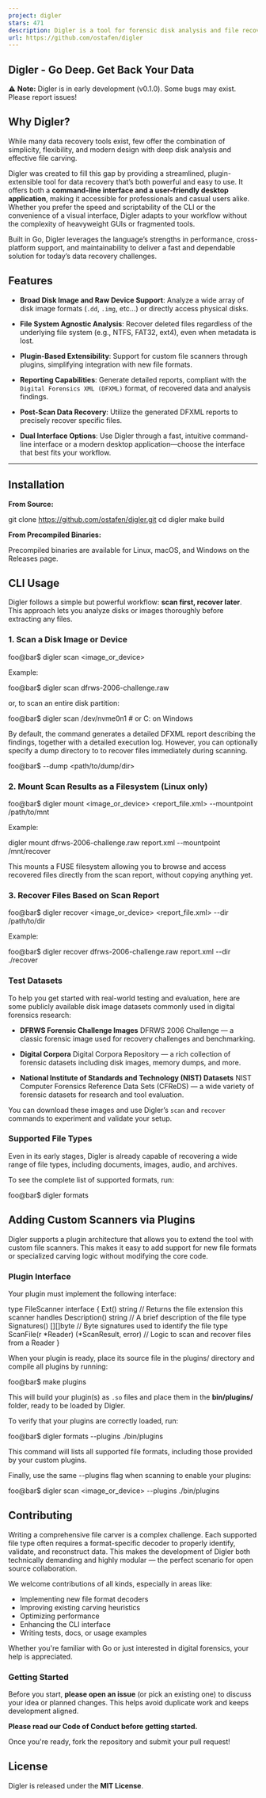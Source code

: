```yaml
---
project: digler
stars: 471
description: Digler is a tool for forensic disk analysis and file recovery. It's designed to help you unearth lost or deleted data from various disk images and raw devices.
url: https://github.com/ostafen/digler
---
```


Digler - Go Deep. Get Back Your Data
------------------------------------

⚠️ **Note:** Digler is in early development (v0.1.0). Some bugs may exist. Please report issues!

Why Digler?
-----------

While many data recovery tools exist, few offer the combination of simplicity, flexibility, and modern design with deep disk analysis and effective file carving.

Digler was created to fill this gap by providing a streamlined, plugin-extensible tool for data recovery that’s both powerful and easy to use. It offers both a **command-line interface and a user-friendly desktop application**, making it accessible for professionals and casual users alike. Whether you prefer the speed and scriptability of the CLI or the convenience of a visual interface, Digler adapts to your workflow without the complexity of heavyweight GUIs or fragmented tools.

Built in Go, Digler leverages the language’s strengths in performance, cross-platform support, and maintainability to deliver a fast and dependable solution for today’s data recovery challenges.

Features
--------

-   **Broad Disk Image and Raw Device Support**: Analyze a wide array of disk image formats (`.dd`, `.img`, etc...) or directly access physical disks.
    
-   **File System Agnostic Analysis**: Recover deleted files regardless of the underlying file system (e.g., NTFS, FAT32, ext4), even when metadata is lost.
    
-   **Plugin-Based Extensibility**: Support for custom file scanners through plugins, simplifying integration with new file formats.
    
-   **Reporting Capabilities**: Generate detailed reports, compliant with the `Digital Forensics XML (DFXML)` format, of recovered data and analysis findings.
    
-   **Post-Scan Data Recovery**: Utilize the generated DFXML reports to precisely recover specific files.
    
-   **Dual Interface Options**: Use Digler through a fast, intuitive command-line interface or a modern desktop application—choose the interface that best fits your workflow.
    

* * *

Installation
------------

**From Source:**

git clone https://github.com/ostafen/digler.git
cd digler
make build

**From Precompiled Binaries:**

Precompiled binaries are available for Linux, macOS, and Windows on the Releases page.

CLI Usage
---------

Digler follows a simple but powerful workflow: **scan first, recover later**. This approach lets you analyze disks or images thoroughly before extracting any files.

### 1\. Scan a Disk Image or Device

foo@bar$ digler scan <image\_or\_device\>

Example:

foo@bar$ digler scan dfrws-2006-challenge.raw

or, to scan an entire disk partition:

foo@bar$ digler scan /dev/nvme0n1 # or C: on Windows

By default, the command generates a detailed DFXML report describing the findings, together with a detailed execution log. However, you can optionally specify a dump directory to to recover files immediately during scanning.

foo@bar$ --dump <path/to/dump/dir\>

### 2\. Mount Scan Results as a Filesystem (Linux only)

foo@bar$ digler mount <image\_or\_device\> <report\_file.xml\> --mountpoint /path/to/mnt

Example:

digler mount dfrws-2006-challenge.raw report.xml --mountpoint /mnt/recover

This mounts a FUSE filesystem allowing you to browse and access recovered files directly from the scan report, without copying anything yet.

### 3\. Recover Files Based on Scan Report

foo@bar$ digler recover <image\_or\_device\> <report\_file.xml\> --dir /path/to/dir

Example:

foo@bar$ digler recover dfrws-2006-challenge.raw report.xml --dir ./recover

### Test Datasets

To help you get started with real-world testing and evaluation, here are some publicly available disk image datasets commonly used in digital forensics research:

-   **DFRWS Forensic Challenge Images** DFRWS 2006 Challenge — a classic forensic image used for recovery challenges and benchmarking.
    
-   **Digital Corpora** Digital Corpora Repository — a rich collection of forensic datasets including disk images, memory dumps, and more.
    
-   **National Institute of Standards and Technology (NIST) Datasets** NIST Computer Forensics Reference Data Sets (CFReDS) — a wide variety of forensic datasets for research and tool evaluation.
    

You can download these images and use Digler’s `scan` and `recover` commands to experiment and validate your setup.

### Supported File Types

Even in its early stages, Digler is already capable of recovering a wide range of file types, including documents, images, audio, and archives.

To see the complete list of supported formats, run:

foo@bar$ digler formats

Adding Custom Scanners via Plugins
----------------------------------

Digler supports a plugin architecture that allows you to extend the tool with custom file scanners. This makes it easy to add support for new file formats or specialized carving logic without modifying the core code.

### Plugin Interface

Your plugin must implement the following interface:

type FileScanner interface {
    Ext() string                  // Returns the file extension this scanner handles
    Description() string          // A brief description of the file type
    Signatures() \[\]\[\]byte         // Byte signatures used to identify the file type
    ScanFile(r \*Reader) (\*ScanResult, error) // Logic to scan and recover files from a Reader
}

When your plugin is ready, place its source file in the plugins/ directory and compile all plugins by running:

foo@bar$ make plugins

This will build your plugin(s) as `.so` files and place them in the **bin/plugins/** folder, ready to be loaded by Digler.

To verify that your plugins are correctly loaded, run:

foo@bar$ digler formats --plugins ./bin/plugins

This command will lists all supported file formats, including those provided by your custom plugins.

Finally, use the same --plugins flag when scanning to enable your plugins:

foo@bar$ digler scan <image\_or\_device\> --plugins ./bin/plugins

Contributing
------------

Writing a comprehensive file carver is a complex challenge. Each supported file type often requires a format-specific decoder to properly identify, validate, and reconstruct data. This makes the development of Digler both technically demanding and highly modular — the perfect scenario for open source collaboration.

We welcome contributions of all kinds, especially in areas like:

-   Implementing new file format decoders
-   Improving existing carving heuristics
-   Optimizing performance
-   Enhancing the CLI interface
-   Writing tests, docs, or usage examples

Whether you're familiar with Go or just interested in digital forensics, your help is appreciated.

### Getting Started

Before you start, **please open an issue** (or pick an existing one) to discuss your idea or planned changes. This helps avoid duplicate work and keeps development aligned.

**Please read our Code of Conduct before getting started.**

Once you're ready, fork the repository and submit your pull request!

License
-------

Digler is released under the **MIT License**.
